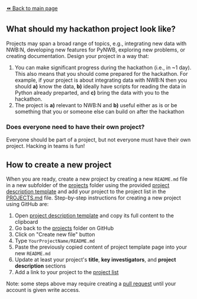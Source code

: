[:rewind: Back to main page](../README.md)

## What should my hackathon project look like?

Projects may span a broad range of topics, e.g., integrating new data with NWB:N, developing new features for PyNWB, exploring new problems, or creating documentation. Design your project in a way that:
  1. You can make significant progress during the hackathon (i.e., in ~1 day). This also means that you should come prepared for the hackathon. For example, if your project is about integrating data with NWB:N then you should **a)** know the data, **b)** ideally have scripts for reading the data in Python already preparted, and **c)** bring the data with you to the hackathon.
  1. The project is **a)** relevant to NWB:N and **b)** useful either as is or be something that you or someone else can build on after the hackathon

### Does everyone need to have their own project?

Everyone should be part of a project, but not everyone must have their own project. Hacking in teams is fun!

## How to create a new project

When you are ready, create a new project by creating a new `README.md` file in a new subfolder of the [projects](.) folder using the provided [project description template][project-description-template] and add your project to the project list in the [PROJECTS.md](PROJECTS.md) file. Step-by-step instructions for creating a new project using GitHub are:

1. Open [project description template][project-description-template] and copy its full content to the clipboard
1. Go back to the [projects](https://github.com/NeurodataWithoutBorders/nwb_hackathons/tree/master/HCK06_2018_Janelia/projects) folder on GitHub
1. Click on "Create new file" button
1. Type `YourProjectName/README.md`
1. Paste the previously copied content of project template page into your new `README.md`
1. Update at least your project's **title**, **key investigators**, and **project description** sections
1. Add a link to your project to the [project list](PROJECTS.md)

Note: some steps above may require creating a [pull request](https://help.github.com/articles/creating-a-pull-request/) until your account is given write access.

[project-description-template]: https://raw.githubusercontent.com/NeurodataWithoutBorders/nwb_hackathons/master/HCK06_2018_Janelia/projects/template/README.md
